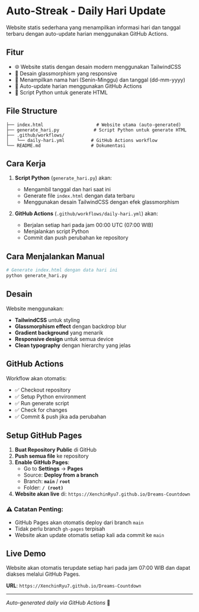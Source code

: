 # Auto-Streak - Daily Hari Update

Website statis sederhana yang menampilkan informasi hari dan tanggal terbaru dengan auto-update harian menggunakan GitHub Actions.

## Fitur

- 🌐 Website statis dengan desain modern menggunakan TailwindCSS
- 🎨 Desain glassmorphism yang responsive
- 📅 Menampilkan nama hari (Senin-Minggu) dan tanggal (dd-mm-yyyy)
- 🤖 Auto-update harian menggunakan GitHub Actions
- 🐍 Script Python untuk generate HTML

## File Structure

```
├── index.html                    # Website utama (auto-generated)
├── generate_hari.py             # Script Python untuk generate HTML
├── .github/workflows/
│   └── daily-hari.yml          # GitHub Actions workflow
└── README.md                   # Dokumentasi
```

## Cara Kerja

1. **Script Python** (`generate_hari.py`) akan:
   - Mengambil tanggal dan hari saat ini
   - Generate file `index.html` dengan data terbaru
   - Menggunakan desain TailwindCSS dengan efek glassmorphism

2. **GitHub Actions** (`.github/workflows/daily-hari.yml`) akan:
   - Berjalan setiap hari pada jam 00:00 UTC (07:00 WIB)
   - Menjalankan script Python
   - Commit dan push perubahan ke repository

## Cara Menjalankan Manual

```bash
# Generate index.html dengan data hari ini
python generate_hari.py
```

## Desain

Website menggunakan:
- **TailwindCSS** untuk styling
- **Glassmorphism effect** dengan backdrop blur
- **Gradient background** yang menarik
- **Responsive design** untuk semua device
- **Clean typography** dengan hierarchy yang jelas

## GitHub Actions

Workflow akan otomatis:
- ✅ Checkout repository
- ✅ Setup Python environment
- ✅ Run generate script
- ✅ Check for changes
- ✅ Commit & push jika ada perubahan

## Setup GitHub Pages

1. **Buat Repository Public** di GitHub
2. **Push semua file** ke repository
3. **Enable GitHub Pages**:
   - Go to **Settings** → **Pages**
   - Source: **Deploy from a branch**
   - Branch: **`main`** / **`root`**
   - Folder: **`/ (root)`**
4. **Website akan live** di: `https://XenchinRyu7.github.io/Dreams-Countdown`

### ⚠️ **Catatan Penting**:
- GitHub Pages akan otomatis deploy dari branch `main`
- Tidak perlu branch `gh-pages` terpisah
- Website akan update otomatis setiap kali ada commit ke `main`

## Live Demo

Website akan otomatis terupdate setiap hari pada jam 07:00 WIB dan dapat diakses melalui GitHub Pages.

**URL**: `https://XenchinRyu7.github.io/Dreams-Countdown`

---

*Auto-generated daily via GitHub Actions* 🚀
